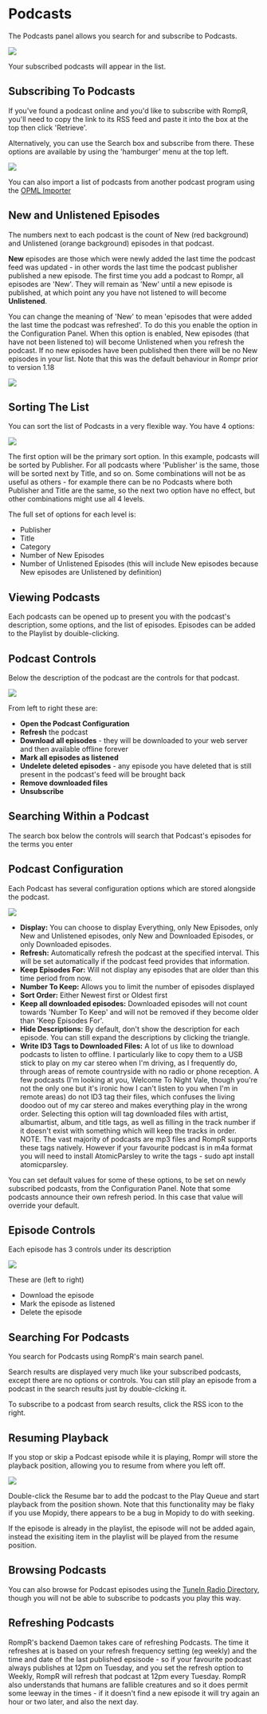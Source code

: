 # Podcasts

The Podcasts panel allows you search for and subscribe to Podcasts.

![](images/podcasts1.png)

Your subscribed podcasts will appear in the list.

## Subscribing To Podcasts

If you've found a podcast online and you'd like to subscribe with RompЯ, you'll need to copy the link to its RSS feed and paste it into the box at the top then click 'Retrieve'.

Alternatively, you can use the Search box and subscribe from there. These options are available by using the 'hamburger' menu at the top left.

![](images/podcasts5.png)

You can also import a list of podcasts from another podcast program using the [OPML Importer](/RompR/OPML-Importer)

## New and Unlistened Episodes

The numbers next to each podcast is the count of New (red background) and Unlistened (orange background) episodes in that podcast.

**New** episodes are those which were newly added the last time the podcast feed was updated - in other words the last time the podcast publisher published a new episode.  The first time you add a podcast to Rompr, all episodes are 'New'. They will remain as 'New' until a new episode is published, at which point any you have not listened to will become **Unlistened**.

You can change the meaning of 'New' to mean 'episodes that were added the last time the podcast was refreshed'. To do this you enable the option in the Configuration Panel. When this option is enabled, New episodes (that have not been listened to) will become Unlistened when you refresh the podcast. If no new episodes have been published then there will be no New episodes in your list. Note that this was the default behaviour in Rompr prior to version 1.18

![](images/podcast6.png)

## Sorting The List

You can sort the list of Podcasts in a very flexible way. You have 4 options:

![](images/podcastsort.png)

The first option will be the primary sort option. In this example, podcasts will be sorted by Publisher. For all podcasts where 'Publisher' is the same, those will be sorted next by Title, and so on. Some combinations will not be as useful as others - for example there can be no Podcasts where both Publisher and Title are the same, so the next two option have no effect, but other combinations might use all 4 levels.

The full set of options for each level is:

* Publisher
* Title
* Category
* Number of New Episodes
* Number of Unlistened Episodes (this will include New episodes because New episodes are Unlistened by definition)

## Viewing Podcasts

Each podcasts can be opened up to present you with the podcast's description, some options, and the list of episodes. Episodes can be added to the Playlist by douible-clicking.

## Podcast Controls

Below the description of the podcast are the controls for that podcast.

![](images/podcastcontrols.png)

From left to right these are:
* **Open the Podcast Configuration**
* **Refresh** the podcast
* **Download all episodes** - they will be downloaded to your web server and then available offline forever
* **Mark all episodes as listened**
* **Undelete deleted episodes** - any episode you have deleted that is still present in the podcast's feed will be brought back
* **Remove downloaded files**
* **Unsubscribe**

## Searching Within a Podcast

The search box below the controls will search that Podcast's episodes for the terms you enter

## Podcast Configuration

Each Podcast has several configuration options which are stored alongside the podcast.

![](images/podcasts6.png)

* **Display:** You can choose to display Everything, only New Episodes, only New and Unlistened episodes, only New and Downloaded Episodes, or only Downloaded episodes.
* **Refresh:** Automatically refresh the podcast at the specified interval. This will be set automatically if the podcast feed provides that information.
* **Keep Episodes For:** Will not display any episodes that are older than this time period from now.
* **Number To Keep:** Allows you to limit the number of episodes displayed
* **Sort Order:** Either Newest first or Oldest first
* **Keep all downloaded episodes:** Downloaded episodes will not count towards 'Number To Keep' and will not be removed if they become older than 'Keep Episodes For'.
* **Hide Descriptions:** By default, don't show the description for each episode. You can still expand the descriptions by clicking the triangle.
* **Write ID3 Tags to Downloaded Files:** A lot of us like to download podcasts to listen to offline. I particularly like to copy them to a USB stick to play on my car stereo when I'm driving,
as I frequently do, through areas of remote countryside with no radio or phone reception. A few podcasts (I'm looking at you, Welcome To Night Vale, though you're not the only one but it's ironic how
 I can't listen to you when I'm in remote areas) do not ID3 tag their files, which confuses the living doodoo out of my car stereo and makes everything play in the wrong order.
 Selecting this option will tag downloaded files with artist, albumartist, album, and title tags, as well as filling in the track number if it doesn't exist with something which will keep the tracks in order.
 NOTE. The vast majority of podcasts are mp3 files and RompR supports these tags natively. However if your favourite podcast is in m4a format you will need to install AtomicParsley to write the tags - sudo apt install atomicparsley.

You can set default values for some of these options, to be set on newly subscribed podcasts, from the Configuration Panel. Note that some podcasts announce their own refresh period. In this case that value will override your default.

## Episode Controls

Each episode has 3 controls under its description

![](images/podcasts3.png)

These are (left to right)
* Download the episode
* Mark the episode as listened
* Delete the episode

## Searching For Podcasts

You search for Podcasts using RompR's main search panel.

Search results are displayed very much like your subscribed podcasts, except there are no options or controls.
You can still play an episode from a podcast in the search results just by double-clcking it.

To subscribe to a podcast from search results, click the RSS icon to the right.

## Resuming Playback

If you stop or skip a Podcast episode while it is playing, Rompr will store the playback position, allowing you to resume from where you left off.

![](images/podresume.png)

Double-click the Resume bar to add the podcast to the Play Queue and start playback from the position shown. Note that this functionality may be flaky if you use Mopidy, there appears to be a bug in Mopidy to do with seeking.

If the episode is already in the playlist, the episode will not be added again, instead the exisiting item in the playlist will be played from the resume position.

## Browsing Podcasts

You can also browse for Podcast episodes using the [TuneIn Radio Directory](/RompR/Internet-Radio), though you will not be able to subscribe to podcasts you play this way.

## Refreshing Podcasts

RompR's backend Daemon takes care of refreshing Podcasts. The time it refreshes at is based on your refresh frequency setting (eg weekly) and the time and date
of the last published epsisode - so if your favourite podcast always publishes at 12pm on Tuesday, and you set the refresh option to Weekly, RompR will refresh that
podcast at 12pm every Tuesday. RompR also understands that humans are fallible creatures and so it does permit some leeway in the times - if it doesn't find a new episode
it will try again an hour or two later, and also the next day.

